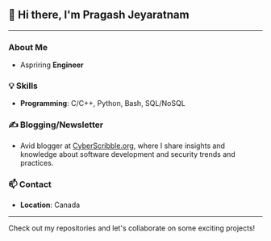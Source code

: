 ## 👋 Hi there, I'm Pragash Jeyaratnam

---

### About Me

- Aspriring **Engineer**

### 💡 Skills

- **Programming**: C/C++, Python, Bash, SQL/NoSQL

### ✍️ Blogging/Newsletter

- Avid blogger at [CyberScribble.org](https://cyberscribble.org), where I share insights and knowledge about software development and security trends and practices.

### 📫 Contact

- **Location**: Canada

---

Check out my repositories and let's collaborate on some exciting projects!
